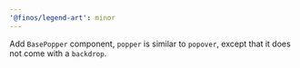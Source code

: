 ```yaml
---
'@finos/legend-art': minor
---
```


Add `BasePopper` component, `popper` is similar to `popover`, except that it does not come with a `backdrop`.
